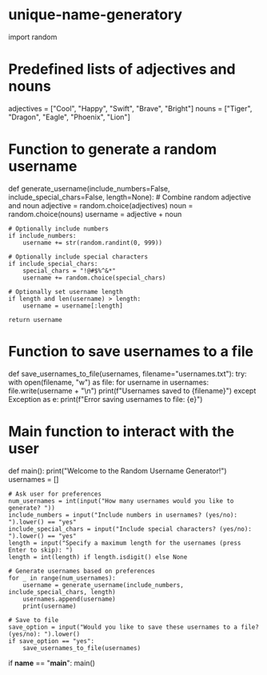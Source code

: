 # unique-name-generatory
import random

# Predefined lists of adjectives and nouns
adjectives = ["Cool", "Happy", "Swift", "Brave", "Bright"]
nouns = ["Tiger", "Dragon", "Eagle", "Phoenix", "Lion"]

# Function to generate a random username
def generate_username(include_numbers=False, include_special_chars=False, length=None):
    # Combine random adjective and noun
    adjective = random.choice(adjectives)
    noun = random.choice(nouns)
    username = adjective + noun
    
    # Optionally include numbers
    if include_numbers:
        username += str(random.randint(0, 999))
    
    # Optionally include special characters
    if include_special_chars:
        special_chars = "!@#$%^&*"
        username += random.choice(special_chars)
    
    # Optionally set username length
    if length and len(username) > length:
        username = username[:length]
    
    return username

# Function to save usernames to a file
def save_usernames_to_file(usernames, filename="usernames.txt"):
    try:
        with open(filename, "w") as file:
            for username in usernames:
                file.write(username + "\n")
        print(f"Usernames saved to {filename}")
    except Exception as e:
        print(f"Error saving usernames to file: {e}")

# Main function to interact with the user
def main():
    print("Welcome to the Random Username Generator!")
    usernames = []
    
    # Ask user for preferences
    num_usernames = int(input("How many usernames would you like to generate? "))
    include_numbers = input("Include numbers in usernames? (yes/no): ").lower() == "yes"
    include_special_chars = input("Include special characters? (yes/no): ").lower() == "yes"
    length = input("Specify a maximum length for the usernames (press Enter to skip): ")
    length = int(length) if length.isdigit() else None
    
    # Generate usernames based on preferences
    for _ in range(num_usernames):
        username = generate_username(include_numbers, include_special_chars, length)
        usernames.append(username)
        print(username)
    
    # Save to file
    save_option = input("Would you like to save these usernames to a file? (yes/no): ").lower()
    if save_option == "yes":
        save_usernames_to_file(usernames)

if __name__ == "__main__":
    main()
